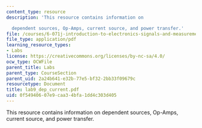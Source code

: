 ```yaml
---
content_type: resource
description: 'This resource contains information on

  dependent sources, Op-Amps, current source, and power transfer.'
file: /courses/6-071j-introduction-to-electronics-signals-and-measurement-spring-2006/0f54940607e9caa34bfa1dd4c303d405_lab9_dep_current.pdf
file_type: application/pdf
learning_resource_types:
- Labs
license: https://creativecommons.org/licenses/by-nc-sa/4.0/
ocw_type: OCWFile
parent_title: Labs
parent_type: CourseSection
parent_uid: 2a24b641-e32b-77e5-bf32-2bb33f09679c
resourcetype: Document
title: lab9_dep_current.pdf
uid: 0f549406-07e9-caa3-4bfa-1dd4c303d405
---
```

This resource contains information on
dependent sources, Op-Amps, current source, and power transfer.